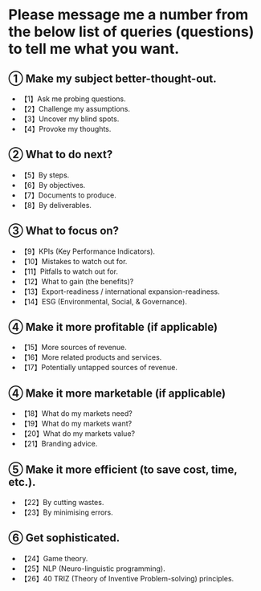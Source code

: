 # Please message me a number from the below list of queries (questions) to tell me what you want.

## **① Make my subject better-thought-out.**

- 【1】Ask me probing questions.
- 【2】Challenge my assumptions.
- 【3】Uncover my blind spots.
- 【4】Provoke my thoughts.

## **② What to do next?**

- 【5】By steps.
- 【6】By objectives.
- 【7】Documents to produce.
- 【8】By deliverables.

## **③ What to focus on?**

- 【9】KPIs (Key Performance Indicators).
- 【10】Mistakes to watch out for.
- 【11】Pitfalls to watch out for.
- 【12】What to gain (the benefits)?
- 【13】Export-readiness / international expansion-readiness.
- 【14】ESG (Environmental, Social, & Governance).

## **④ Make it more profitable (if applicable)**
 
- 【15】More sources of revenue.
- 【16】More related products and services.
- 【17】Potentially untapped sources of revenue.

## **④ Make it more marketable (if applicable)**


- 【18】What do my markets need?
- 【19】What do my markets want?
- 【20】What do my markets value? 
- 【21】Branding advice.

## **⑤ Make it more efficient (to save cost, time, etc.).**

- 【22】By cutting wastes.
- 【23】By minimising errors.

## **⑥ Get sophisticated.**

- 【24】Game theory.
- 【25】NLP (Neuro-linguistic programming).
- 【26】40 TRIZ (Theory of Inventive Problem-solving) principles.
